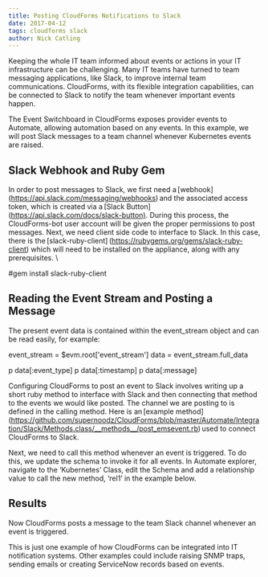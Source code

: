 ```yaml
---     
title: Posting CloudForms Notifications to Slack
date: 2017-04-12
tags: cloudforms slack
author: Nick Catling
---
```


Keeping the whole IT team informed about events or actions in your IT infrastructure can be challenging. Many IT teams have turned to team messaging applications, like Slack, to improve internal team communications. CloudForms, with its flexible integration capabilities, can be connected to Slack to notify the team whenever important events happen.

The Event Switchboard in CloudForms exposes provider events to Automate, allowing automation based on any events. In this example, we will post Slack messages to a team channel whenever Kubernetes events are raised.

## Slack Webhook and Ruby Gem ##

In order to post messages to Slack, we first need a [webhook] (<https://api.slack.com/messaging/webhooks>) and the associated access token, which is created via a [Slack Button] (<https://api.slack.com/docs/slack-button)>. During this process, the CloudForms-bot user account will be given the proper permissions to post messages. Next, we need client side code to interface to Slack. In this case, there is the [slack-ruby-client] (<https://rubygems.org/gems/slack-ruby-client>) which will need to be installed on the appliance, along with any prerequisites. \

#gem install slack-ruby-client

## Reading the Event Stream and Posting a Message ##

The present event data is contained within the event_stream object and can be read easily, for example:

event_stream = $evm.root['event_stream']
data = event_stream.full_data

p data[:event_type]
p data[:timestamp]
p data[:message]

Configuring CloudForms to post an event to Slack involves writing up a short ruby method to interface with Slack and then connecting that method to the events we would like posted. The channel we are posting to is defined in the calling method. Here is an [example method] (<https://github.com/supernoodz/CloudForms/blob/master/Automate/Integration/Slack/Methods.class/__methods__/post_emsevent.rb>) used to connect CloudForms to Slack.

Next, we need to call this method whenever an event is triggered. To do this, we update the schema to invoke it for all events. In Automate explorer, navigate to the ‘Kubernetes’ Class, edit the Schema and add a relationship value to call the new method, ‘rel1’ in the example below.

## Results ##

Now CloudForms posts a message to the team Slack channel whenever an event is triggered.

This is just one example of how CloudForms can be integrated into IT notification systems. Other examples could include raising SNMP traps, sending emails or creating ServiceNow records based on events.
